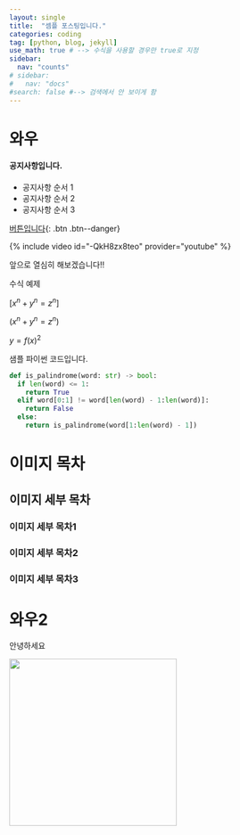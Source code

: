 ```yaml
---
layout: single
title:  "셈플 포스팅입니다."
categories: coding
tag: [python, blog, jekyll]
use_math: true # --> 수식을 사용할 경우만 true로 지정
sidebar:
  nav: "counts"
# sidebar:
#   nav: "docs"
#search: false #--> 검색에서 안 보이게 함
---
```


# 와우

<div class="notice--success">
<h4>공지사항입니다.</h4>
<ul>
  <li>공지사항 순서 1</li>
  <li>공지사항 순서 2</li>
  <li>공지사항 순서 3</li>
</ul>
</div>

[버튼입니다](https://github.com/minkimgyu){: .btn .btn--danger}

{% include video id="-QkH8zx8teo" provider="youtube" %}

앞으로 열심히 해보겠습니다!!

수식 예제

$[x^n + y^n = z^n]$

$(x^n + y^n = z^n)$

$y = f(x)^2$

샘플 파이썬 코드입니다.

``` python
def is_palindrome(word: str) -> bool:
  if len(word) <= 1:
    return True
  elif word[0:1] != word[len(word) - 1:len(word)]:
    return False
  else:
    return is_palindrome(word[1:len(word) - 1])
```
# 이미지 목차

## 이미지 세부 목차

### 이미지 세부 목차1

### 이미지 세부 목차2

### 이미지 세부 목차3

# 와우2

안녕하세요

<img src="{{site.url}}/images/Mark.jpg" width="300" height="300"/>